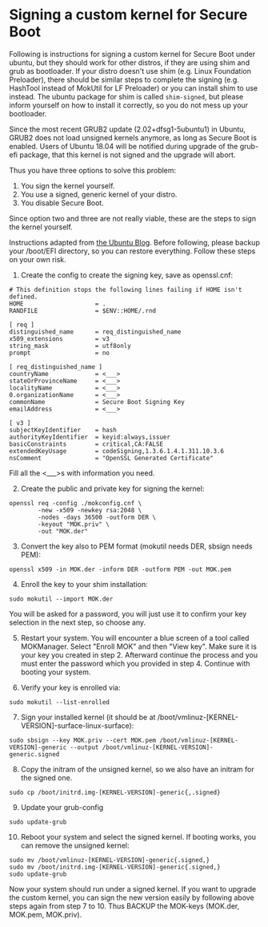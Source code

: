 # Signing a custom kernel for Secure Boot

Following is instructions for signing a custom kernel for Secure Boot under ubuntu, but they should 
work for other distros, if they are using shim and grub as bootloader. If your distro doesn't use
shim (e.g. Linux Foundation Preloader), there should be similar steps to complete the signing (e.g.
HashTool instead of MokUtil for LF Preloader) or you can install shim to use instead. The ubuntu
package for shim is called `shim-signed`, but please inform yourself on how to install it correctly,
so you do not mess up your bootloader.

Since the most recent GRUB2 update (2.02+dfsg1-5ubuntu1) in Ubuntu, GRUB2 does not load unsigned
kernels anymore, as long as Secure Boot is enabled. Users of Ubuntu 18.04 will be notified during
upgrade of the grub-efi package, that this kernel is not signed and the upgrade will abort.

Thus you have three options to solve this problem:

1. You sign the kernel yourself.
2. You use a signed, generic kernel of your distro.
3. You disable Secure Boot.

Since option two and three are not really viable, these are the steps to sign the kernel yourself.

Instructions adapted from [the Ubuntu Blog](https://blog.ubuntu.com/2017/08/11/how-to-sign-things-for-secure-boot).
Before following, please backup your /boot/EFI directory, so you can restore everything. Follow
these steps on your own risk.

1. Create the config to create the signing key, save as openssl.cnf:
```
# This definition stops the following lines failing if HOME isn't defined.
HOME                    = .
RANDFILE                = $ENV::HOME/.rnd 

[ req ]
distinguished_name      = req_distinguished_name
x509_extensions         = v3
string_mask             = utf8only
prompt                  = no

[ req_distinguished_name ]
countryName             = <___>
stateOrProvinceName     = <___>
localityName            = <___>
0.organizationName      = <___>
commonName              = Secure Boot Signing Key
emailAddress            = <___>

[ v3 ]
subjectKeyIdentifier    = hash
authorityKeyIdentifier  = keyid:always,issuer
basicConstraints        = critical,CA:FALSE
extendedKeyUsage        = codeSigning,1.3.6.1.4.1.311.10.3.6
nsComment               = "OpenSSL Generated Certificate"
```

Fill all the <___>s with information you need.

2. Create the public and private key for signing the kernel:
```
openssl req -config ./mokconfig.cnf \
        -new -x509 -newkey rsa:2048 \
        -nodes -days 36500 -outform DER \
        -keyout "MOK.priv" \
        -out "MOK.der"
```

3. Convert the key also to PEM format (mokutil needs DER, sbsign needs PEM):
```
openssl x509 -in MOK.der -inform DER -outform PEM -out MOK.pem
```

4. Enroll the key to your shim installation:
```
sudo mokutil --import MOK.der
```
You will be asked for a password, you will just use it to confirm your key selection in the
next step, so choose any.

5. Restart your system. You will encounter a blue screen of a tool called MOKManager.
Select "Enroll MOK" and then "View key". Make sure it is your key you created in step 2.
Afterward continue the process and you must enter the password which you provided in
step 4. Continue with booting your system.

6. Verify your key is enrolled via:
```
sudo mokutil --list-enrolled
```

7. Sign your installed kernel (it should be at /boot/vmlinuz-[KERNEL-VERSION]-surface-linux-surface):
```
sudo sbsign --key MOK.priv --cert MOK.pem /boot/vmlinuz-[KERNEL-VERSION]-generic --output /boot/vmlinuz-[KERNEL-VERSION]-generic.signed
```

8. Copy the initram of the unsigned kernel, so we also have an initram for the signed one.
```
sudo cp /boot/initrd.img-[KERNEL-VERSION]-generic{,.signed}
```

9. Update your grub-config
```
sudo update-grub
```

10. Reboot your system and select the signed kernel. If booting works, you can remove the unsigned kernel:
```
sudo mv /boot/vmlinuz-[KERNEL-VERSION]-generic{.signed,}
sudo mv /boot/initrd.img-[KERNEL-VERSION]-generic{.signed,}
sudo update-grub
```

Now your system should run under a signed kernel. If you want to upgrade the custom kernel, you can sign 
the new version easily by following above steps again from step 7 to 10. Thus BACKUP the MOK-keys (MOK.der,
MOK.pem, MOK.priv).
